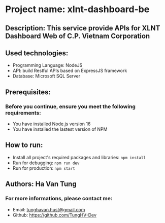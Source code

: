 # Project name: xlnt-dashboard-be
## Description: This service provide APIs for XLNT Dashboard Web of C.P. Vietnam Corporation
## Used technologies:
- Programming Language: NodeJS
- API: build Restful APIs based on ExpressJS framework
- Database: Microsoft SQL Server
## Prerequisites:
### Before you continue, ensure you meet the following requirements:
- You have installed Node.js version 16
- You have installed the lastest version of NPM
## How to run:
- Install all project's required packages and libraries: ```npm install```
- Run for debugging: ```npm run dev```
- Run for production: ```npm start```
## Authors: Ha Van Tung
### For more informations, please contact me:
- Email: tunghavan.hust@gmail.com
- Github: https://github.com/TungHV-Dev